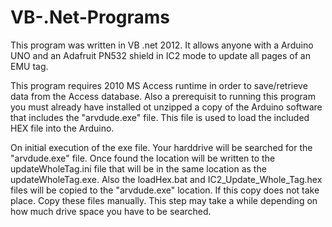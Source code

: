 # VB-.Net-Programs
This program was written in VB .net 2012. It allows anyone with a Arduino UNO and an Adafruit PN532 shield in IC2 mode to update all pages of an EMU tag.

This program requires 2010 MS Access runtime in order to save/retrieve data from the Access database. Also a prerequisit to running this program you must already have installed ot unzipped a copy of the Arduino software that includes the "arvdude.exe" file. This file is used to load the included HEX file into the Arduino.

On initial execution of the exe file. Your harddrive will be searched for the "arvdude.exe" file. Once found the location will be written to the updateWholeTag.ini file that will be in the same location as the updateWholeTag.exe. Also the loadHex.bat and IC2_Update_Whole_Tag.hex files will be copied to the "arvdude.exe" location. If this copy does not take place. Copy these files manually. This step may take a while depending on how much drive space you have to be searched.
